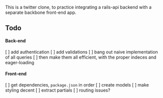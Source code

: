 This is a twitter clone, to practice integrating a rails-api backend with a
separate backbone front-end app.

## Todo
#### Back-end
[ ] add authentication
[ ] add validations
[ ] bang out naive implementation of all queries
[ ] then make them all efficient, with the proper indeces and eager-loading

#### Front-end
[ ] get dependencies, `package.json` in order
[ ] create models
[ ] make styling decent
[ ] extract partials
[ ] routing issues?
